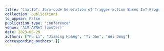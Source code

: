 ```yaml
---
title: "ChatIoT: Zero-code Generation of Trigger-action Based IoT Programs with ChatGPT"
collection: publications
to_appear: False
publication_type: 'conference'
venue: 'ACM APNet (poster)'
date: 2023-06-29
authors: ["Fu Li", "Jiaming Huang", "Yi Gao", "Wei Dong"]
corresponding_authors: []
---
```

